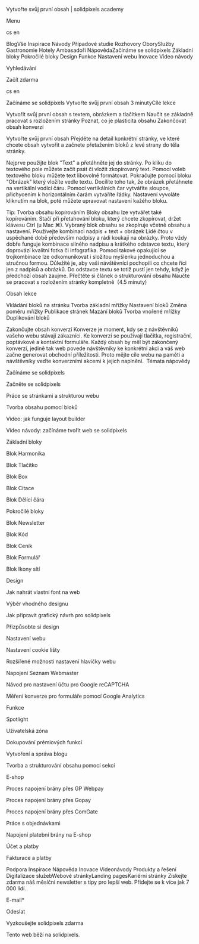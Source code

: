 <p>Vytvořte svůj první obsah | solidpixels academy</p>
<p>Menu</p>
<p>cs en</p>
<p>BlogVše Inspirace Návody Případové studie Rozhovory OborySlužby Gastronomie Hotely Ambasadoři NápovědaZačínáme se solidpixels Základní bloky Pokročilé bloky Design Funkce Nastavení webu Inovace Video návody</p>
<p>Vyhledávání</p>
<p>Začít zdarma</p>
<p>cs en</p>
<p>Začínáme se solidpixels
Vytvořte svůj první obsah
3 minutyCíle lekce</p>
<p>Vytvořit svůj první obsah s textem, obrázkem a tlačítkem
Naučit se základně pracovat s rozložením stránky
Poznat, co je plasticita obsahu
Zakončovat obsah konverzí</p>
<p>Vytvořte svůj první obsah
Přejděte na detail konkrétní stránky, ve které chcete obsah vytvořit a začnete přetažením bloků z levé strany do těla stránky.</p>
<p>Nejprve použijte blok "Text" a přetáhněte jej do stránky. Po kliku do textového pole můžete začít psát či vložit zkopírovaný text.
Pomocí voleb textového bloku můžete text libovolně formátovat.
Pokračujte pomocí bloku "Obrázek" který vložíte vedle textu. Docílíte toho tak, že obrázek přetáhnete na vertikální vodící čáru. Pomocí vertikálních čar vytváříte sloupce, přichycením k horizontálním čarám vytváříte řádky.
Nastavení vyvoláte kliknutím na blok, poté můžete upravovat nastavení kažého bloku.</p>
<p>Tip: Tvorba obsahu kopírováním
Bloky obsahu lze vytvářet také kopírováním. Stačí při přetahování bloku, který chcete zkopírovat, držet klávesu Ctrl (u Mac ⌘). Vybraný blok obsahu se zkopíruje včetně obsahu a nastavení.
Používejte kombinaci nadpis + text + obrázek
Lidé čtou v uspěchané době především nadpisy a rádi koukají na obrázky. Proto vždy dobře funguje kombinace silného nadpisu a krátkého odstavce textu, který doprovází kvalitní fotka či infografika. Pomocí takové opakující se trojkombinace lze odkomunikovat i složitou myšlenku jednoduchou a stručnou formou. Důležité je, aby vaši návštěvníci pochopili co chcete říci jen z nadpisů a obrázků. Do odstavce textu se totiž pustí jen tehdy, když je předchozí obsah zaujme. Přečtěte si článek o strukturování obsahu
Naučte se pracovat s rozložením stránky kompletně  (4.5 minuty)</p>
<p>Obsah lekce</p>
<p>Vkládání bloků na stránku
Tvorba základní mřížky
Nastavení bloků
Změna poměru mřížky
Publikace stránek
Mazání bloků
Tvorba vnořené mřížky
Duplikování bloků</p>
<p>Zakončujte obsah konverzí
Konverze je moment, kdy se z návštěvníků vašeho webu stávají zákazníci. Ke konverzi se používají tlačítka, registrační, poptávkové a kontaktní formuláře. Každý obsah by měl být zakončený konverzí, jedině tak web povede návštěvníky ke konkrétní akci a váš web začne generovat obchodní příležitosti. Proto mějte cíle webu na paměti a návštěvníky veďte konverzními akcemi k jejich naplnění. 
Témata nápovědy</p>
<p>Začínáme se solidpixels</p>
<p>Začněte se solidpixels</p>
<p>Práce se stránkami a strukturou webu</p>
<p>Tvorba obsahu pomocí bloků</p>
<p>Video: jak funguje layout builder </p>
<p>Video návody: začínáme tvořit web se solidpixels</p>
<p>Základní bloky</p>
<p>Blok Harmonika</p>
<p>Blok Tlačítko</p>
<p>Blok Box</p>
<p>Blok Citace</p>
<p>Blok Dělící čára</p>
<p>Pokročilé bloky</p>
<p>Blok Newsletter</p>
<p>Blok Kód</p>
<p>Blok Ceník</p>
<p>Blok Formulář</p>
<p>Blok Ikony sítí</p>
<p>Design</p>
<p>Jak nahrát vlastní font na web</p>
<p>Výběr vhodného designu</p>
<p>Jak připravit grafický návrh pro solidpixels</p>
<p>Přizpůsobte si design</p>
<p>Nastavení webu</p>
<p>Nastavení cookie lišty</p>
<p>Rozšířené možnosti nastavení hlavičky webu</p>
<p>Napojení Seznam Webmaster</p>
<p>Návod pro nastavení účtu pro Google reCAPTCHA</p>
<p>Měření konverze pro formuláře pomocí Google Analytics</p>
<p>Funkce</p>
<p>Spotlight</p>
<p>Uživatelská zóna</p>
<p>Dokupování prémiových funkcí</p>
<p>Vytvoření a správa blogu</p>
<p>Tvorba a strukturování obsahu pomocí sekcí</p>
<p>E-shop</p>
<p>Proces napojení brány přes GP Webpay</p>
<p>Proces napojení brány přes Gopay</p>
<p>Proces napojení brány přes ComGate</p>
<p>Práce s objednávkami</p>
<p>Napojení platební brány na E-shop</p>
<p>Účet a platby</p>
<p>Fakturace a platby</p>
<p>Podpora
 Inspirace
Nápověda
Inovace
Videonávody
 Produkty a řešení
 Digitalizace služebWebové stránkyLanding pagesKariérní stránky Získejte zdarma náš měsíční newsletter s tipy pro lepší web. Přidejte se k více jak 7 000 lidí.</p>
<p>E-mail*</p>
<p>Odeslat</p>
<p>Vyzkoušejte solidpixels zdarma</p>
<p>Tento web běží na solidpixels.</p>